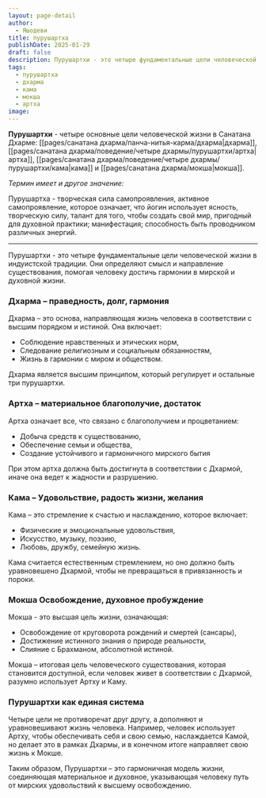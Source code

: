 ```yaml
---
layout: page-detail
author:
  - Яшодеви
title: пурушартха
publishDate: 2025-01-29
draft: false
description: Пурушартхи - это четыре фундаментальные цели человеческой жизни в индуистской традиции. Они определяют смысл и направление существования, помогая человеку достичь гармонии в мирской и духовной жизни.
tags:
  - пурушартха
  - дхарма
  - кама
  - мокша
  - артха
image:
---
```

**Пурушартхи** - четыре основные цели человеческой жизни в Санатана Дхарме: [[pages/санатана дхарма/панча-нитья-карма/дхарма|дхарма]], [[pages/санатана дхарма/поведение/четыре дхармы/пурушартхи/артха|артха]], [[pages/санатана дхарма/поведение/четыре дхармы/пурушартхи/кама|кама]] и [[pages/санатана дхарма/мокша|мокша]].

*Термин имеет и другое значение:*

Пурушартха - творческая сила самопроявления, активное самопроявление, которое означает, что йогин использует ясность, творческую силу, талант для того, чтобы создать свой мир, пригодный для духовной практики; манифестация; способность быть проводником различных энергий.

---
Пурушартхи - это четыре фундаментальные цели человеческой жизни в индуистской традиции. Они определяют смысл и направление существования, помогая человеку достичь гармонии в мирской и духовной жизни.
### Дхарма  – праведность, долг, гармония

Дхарма – это основа, направляющая жизнь человека в соответствии с высшим порядком и истиной. Она включает:

- Соблюдение нравственных и этических норм,
- Следование религиозным и социальным обязанностям,
- Жизнь в гармонии с миром и обществом.

Дхарма является высшим принципом, который регулирует и остальные три пурушартхи.

### Артха – материальное благополучие, достаток

Артха означает все, что связано с благополучием и процветанием:

- Добыча средств к существованию,
- Обеспечение семьи и общества,
- Создание устойчивого и гармоничного мирского бытия

При этом артха должна быть достигнута в соответствии с Дхармой, иначе она ведет к жадности и разрушению.

### Кама  – Удовольствие, радость жизни, желания

Кама – это стремление к счастью и наслаждению, которое включает:

- Физические и эмоциональные удовольствия,
- Искусство, музыку, поэзию,
- Любовь, дружбу, семейную жизнь.

Кама считается естественным стремлением, но оно должно быть уравновешено Дхармой, чтобы не превращаться в привязанность и пороки.

### Мокша Освобождение, духовное пробуждение

Мокша - это высшая цель жизни, означающая:

- Освобождение от круговорота рождений и смертей (сансары),
- Достижение истинного знания о природе реальности,
- Слияние с Брахманом, абсолютной истиной.

Мокша – итоговая цель человеческого существования, которая становится доступной, если человек живет в соответствии с Дхармой, разумно использует Артху и Каму.

### Пурушартхи как единая система

Четыре цели не противоречат друг другу, а дополняют и уравновешивают жизнь человека. Например, человек использует Артху, чтобы обеспечивать себя и свою семью, наслаждается Камой, но делает это в рамках Дхармы, и в конечном итоге направляет свою жизнь к Мокше.

Таким образом, Пурушартхи – это гармоничная модель жизни, соединяющая материальное и духовное, указывающая человеку путь от мирских удовольствий к высшему освобождению.